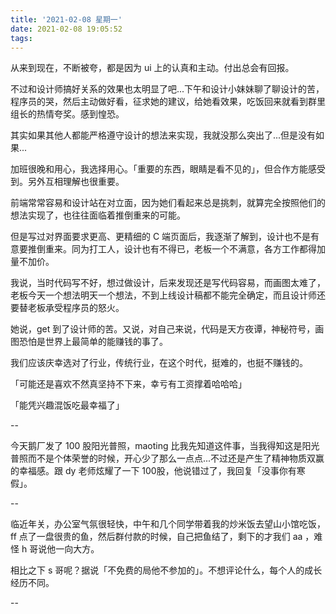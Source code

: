 ```yaml
---
title: '2021-02-08 星期一'
date: 2021-02-08 19:05:52
tags:
---
```


从来到现在，不断被夸，都是因为 ui 上的认真和主动。付出总会有回报。

不过和设计师搞好关系的效果也太明显了吧...下午和设计小妹妹聊了聊设计的苦，程序员的哭，然后主动做好看，征求她的建议，给她看效果，吃饭回来就看到群里组长的热情夸奖。感到惶恐。

其实如果其他人都能严格遵守设计的想法来实现，我就没那么突出了...但是没有如果...

加班很晚和用心，我选择用心。「重要的东西，眼睛是看不见的」，但合作方能感受到。另外互相理解也很重要。

前端常常容易和设计站在对立面，因为她们看起来总是挑刺，就算完全按照他们的想法实现了，也往往面临着推倒重来的可能。

但是写过对界面要求更高、更精细的 C 端页面后，我逐渐了解到，设计也不是有意要推倒重来。同为打工人，设计也有不得已，老板一个不满意，各方工作都得加量不加价。

我说，当时代码写不好，想过做设计，后来发现还是写代码容易，而画图太难了，老板今天一个想法明天一个想法，不到上线设计稿都不能完全确定，而且设计师还要替老板承受程序员的怒火。

她说，get 到了设计师的苦。又说，对自己来说，代码是天方夜谭，神秘符号，画图恐怕是世界上最简单的能赚钱的事了。

我们应该庆幸选对了行业，传统行业，在这个时代，挺难的，也挺不赚钱的。

「可能还是喜欢不然真坚持不下来，幸亏有工资撑着哈哈哈」

「能凭兴趣混饭吃最幸福了」

--

今天鹅厂发了 100 股阳光普照，maoting 比我先知道这件事，当我得知这是阳光普照而不是个体荣誉的时候，开心少了那么一点点...不过还是产生了精神物质双赢的幸福感。跟 dy 老师炫耀了一下 100股，他说错过了，我回复「没事你有寒假」。

--

临近年关，办公室气氛很轻快，中午和几个同学带着我的炒米饭去望山小馆吃饭，ff 点了一盘很贵的鱼，然后群付款的时候，自己把鱼结了，剩下的才我们 aa ，难怪 h 哥说他一向大方。

相比之下 s 哥呢？据说「不免费的局他不参加的」。不想评论什么，每个人的成长经历不同。

--




